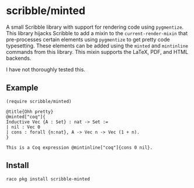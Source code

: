 # scribble/minted

A small Scribble library with support for rendering code using `pygmentize`.
This library hijacks Scribble to add a mixin to the `current-render-mixin`
that pre-processes certain elements using `pygmentize` to get pretty code
typesetting.
These elements can be added using the `minted` and `mintinline` commands from
this library.
This mixin supports the LaTeX, PDF, and HTML backends.

I have not thoroughly tested this.

## Example
```racket
(require scribble/minted)

@title{Ohh pretty}
@minted["coq"]{
Inductive Vec {A : Set} : nat -> Set :=
| nil : Vec 0
| cons : forall {n:nat}, A -> Vec n -> Vec (1 + n).
}

This is a Coq expression @mintinline["coq"]{cons 0 nil}.
```

## Install
`raco pkg install scribble-minted`
